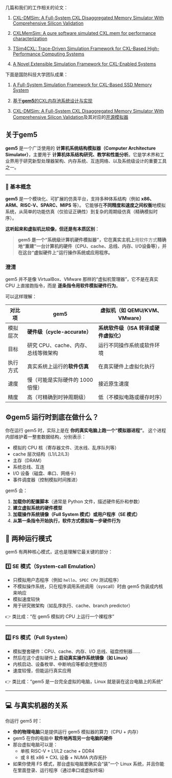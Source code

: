 几篇和我们的工作相关的论文：

1. [CXL-DMSim: A Full-System CXL Disaggregated Memory Simulator With Comprehensive Silicon Validation](https://arxiv.org/abs/2411.02282?utm_source=chatgpt.com)

2. [CXLMemSim: A pure software simulated CXL.mem for performance characterization](https://arxiv.org/pdf/2303.06153v2)

3. [TSim4CXL: Trace-Driven Simulation Framework for CXL-Based High-Performance Computing Systems](https://link.springer.com/chapter/10.1007/978-3-031-99854-6_6?utm_source=chatgpt.com)

4. [A Novel Extensible Simulation Framework for CXL-Enabled Systems](https://arxiv.org/html/2411.08312v1?utm_source=chatgpt.com)

下面是国防科技大学团队成果：

1. [A Full-System Simulation Framework for CXL-Based SSD Memory System](https://arxiv.org/html/2501.02524?utm_source=chatgpt.com)

2. [基于**gem5**的CXL内存池系统设计与实现](https://kns.cnki.net/kcms2/article/abstract?v=2t0iREynv6likxXQUFX_b-nsj_F4Yv4MRd4UcX5KPF_hcpuFMY4mCQf2FwfG0k5XM_g86d60nybKZxO16RiQ5CC0QMKnOKvZAcD2FTx6poMPWQsBUiS645UgKyrp0SO9oMKRfwkUwdwpXErU4F3tSyfXiJLevbwFTIsSDkQmFS6evg04woRN8bvc0jTN9yaFBt0VvJEhPwI=&uniplatform=NZKPT)

3. [CXL-DMSim: A Full-System CXL Disaggregated Memory Simulator With Comprehensive Silicon Validation](https://ieeexplore.ieee.org/document/11153390)及其对应的[开源模拟器](https://github.com/ferry-hhh/CXL-DMSim?utm_source=chatgpt.com)

## 关于gem5

**gem5** 是一个广泛使用的 **计算机系统结构模拟器（Computer Architecture Simulator）**，主要用于 **计算机体系结构研究、教学和性能分析**。它是学术界和工业界用于研究新型处理器架构、内存系统、互连网络、以及系统级设计的重要工具之一。

------

### 🧩 基本概念

**gem5** 是一个模块化、可扩展的仿真平台，支持多种体系结构（例如 **x86、ARM、RISC-V、SPARC、MIPS** 等）。
 它能够在**不同精度和速度之间权衡**地模拟系统，从简单的功能仿真（仅验证正确性）到复杂的周期级仿真（精确模拟时序）。

**这听起来和虚拟机比较像，但还是有本质区别**：

> **gem5 是一个“系统级计算机硬件模拟器”，它在真实主机上**用软件方式**精确地“重建”一台计算机的硬件（CPU、cache、总线、内存、I/O设备等），并在这台“虚拟硬件上”运行操作系统或应用程序。**

### 澄清

gem5 并不是像 VirtualBox、VMware 那样的“虚拟机管理器”，它不是在真实 CPU 上直接跑指令，而是 **逐条指令用软件模拟硬件行为**。

可以这样理解：

| 对比项   | gem5                                | 虚拟机（如 QEMU/KVM、VMware）          |
| -------- | ----------------------------------- | -------------------------------------- |
| 模拟层次 | **硬件级（cycle-accurate）**        | **系统软件级（ISA 转译或硬件虚拟化）** |
| 目标     | 研究 CPU、cache、内存、总线等微架构 | 运行不同操作系统或软件环境             |
| 执行方式 | 真实系统上运行的**软件仿真**        | 在真实硬件上虚拟化执行                 |
| 速度     | 慢（可能是实际硬件的 1000 倍慢）    | 接近原生速度                           |
| 精度     | 高（可精确到时钟周期级）            | 低（不模拟电路或缓存时序）             |

## ⚙️gem5 运行时到底在做什么？

你在运行 gem5 时，实际上是在 **你的真实电脑上跑一个“模拟器进程”**。
 这个进程内部维护着一整套数据结构，分别表示：

- 模拟的 CPU 核（寄存器文件、流水线、乱序队列等）
- cache 层次结构（L1/L2/L3）
- 主存（DRAM）
- 系统总线、互连
- I/O 设备（磁盘、串口、网络卡）
- 事件调度器（控制模拟时间推进）

gem5 会：

1. **加载你的配置脚本**（通常是 Python 文件，描述硬件拓扑和参数）
2. **建立虚拟系统的硬件模型**
3. **加载操作系统镜像（Full System 模式）或用户程序（SE 模式）**
4. **从第一条指令开始执行，软件方式模拟每一步硬件行为**

## 🧠 两种运行模式

gem5 有两种核心模式，这也是理解它最关键的部分：

### 1️⃣ SE 模式（System-call Emulation）

- 只模拟用户态程序（例如 `hello`、`SPEC CPU` 测试程序）
- 不模拟操作系统，只在程序调用系统调用（syscall）时由 gem5 伪装成内核来响应
- 模拟速度较快
- 用于研究微架构（如乱序执行、cache、branch predictor）

👉 类比成：“在 gem5 模拟的 CPU 上运行一个裸程序”

------

### 2️⃣ FS 模式（Full System）

- 模拟整套硬件：CPU、cache、内存、I/O 总线、磁盘控制器……
- 然后在这个虚拟硬件上 **启动真实操作系统镜像（如 Linux）**
- 内核启动、设备枚举、中断响应等都会完整经历
- 速度较慢，但能运行真实应用

👉 类比成：“gem5 是一台完全虚拟的电脑，Linux 就是装在这台电脑上的系统”

------

## 💻 与真实机器的关系

你运行 gem5 时：

- **你的物理电脑**只是提供运行 gem5 模拟器的算力（CPU + 内存）
- gem5 在你的电脑中 **软件地再现另一台电脑的硬件**
- 那台虚拟电脑可以是：
  - 单核 RISC-V + L1/L2 cache + DDR4
  - 或 8 核 x86 + CXL 设备 + NUMA 内存拓扑
- 如果你使用 FS 模式，那台虚拟电脑里确实会“装”一个 Linux 系统，并且你能在里面登录、运行程序（通过串口或虚拟终端）
